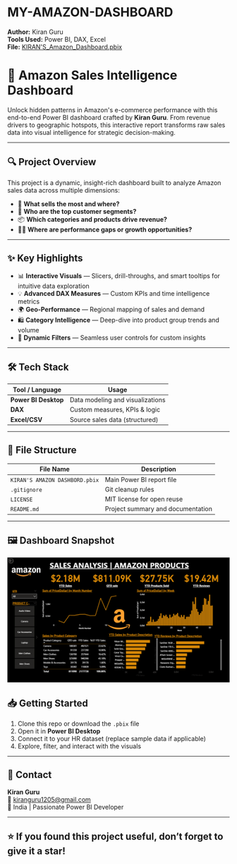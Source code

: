 # MY-AMAZON-DASHBOARD

**Author:** Kiran Guru  
**Tools Used:** Power BI, DAX, Excel  
**File:** [KIRAN'S_Amazon_Dashboard.pbix](https://github.com/KIRANNATH-GURUNATHAN/MY-AMAZON-DASHBOARD/blob/b8f3be6899a4ea2287042afa68a4593b9050a89a/KIRAN'S%20AMAZON%20DASHBORD.pbix)
# 🛒 Amazon Sales Intelligence Dashboard

Unlock hidden patterns in Amazon's e-commerce performance with this end-to-end Power BI dashboard crafted by **Kiran Guru**. From revenue drivers to geographic hotspots, this interactive report transforms raw sales data into visual intelligence for strategic decision-making.

---

## 🔍 Project Overview

This project is a dynamic, insight-rich dashboard built to analyze Amazon sales data across multiple dimensions:

- 🧭 **What sells the most and where?**
- 👥 **Who are the top customer segments?**
- 📦 **Which categories and products drive revenue?**
- 🕵️‍♂️ **Where are performance gaps or growth opportunities?**

---

## ✨ Key Highlights

- 📊 **Interactive Visuals** — Slicers, drill-throughs, and smart tooltips for intuitive data exploration  
- 💡 **Advanced DAX Measures** — Custom KPIs and time intelligence metrics  
- 🌍 **Geo-Performance** — Regional mapping of sales and demand  
- 🛍 **Category Intelligence** — Deep-dive into product group trends and volume  
- 🔄 **Dynamic Filters** — Seamless user controls for custom insights  

---

## 🛠 Tech Stack

| Tool / Language     | Usage                              |
|---------------------|------------------------------------|
| **Power BI Desktop**| Data modeling and visualizations   |
| **DAX**             | Custom measures, KPIs & logic      |
| **Excel/CSV**       | Source sales data (structured)     |

---

## 📁 File Structure

| File Name                         | Description                                  |
|----------------------------------|----------------------------------------------|
| `KIRAN'S AMAZON DASHBORD.pbix`   | Main Power BI report file                    |
| `.gitignore`                     | Git cleanup rules                           |
| `LICENSE`                        | MIT license for open reuse                  |
| `README.md`                      | Project summary and documentation            |

---
## 🖼 Dashboard Snapshot
![Dashboard Screenshot](https://github.com/KIRANNATH-GURUNATHAN/MY-AMAZON-DASHBOARD/blob/25eb855e0bd4a90b3ac792f516a417bdc2d14213/amazon%20dash%20board%20ss.png)

## 📥 Getting Started

1. Clone this repo or download the `.pbix` file  
2. Open it in **Power BI Desktop**  
3. Connect it to your HR dataset (replace sample data if applicable)  
4. Explore, filter, and interact with the visuals

---

## 📧 Contact

**Kiran Guru**  
📩 kiranguru1205@gmail.com  
📍 India | Passionate Power BI Developer

---

## ⭐️ If you found this project useful, don’t forget to give it a star!


